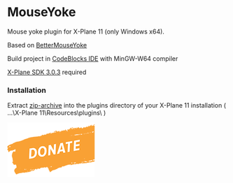 # MouseYoke
Mouse yoke plugin for X-Plane 11 (only Windows x64).

Based on [BetterMouseYoke](https://github.com/smiley22/XPPlugins/tree/master/BetterMouseYoke)

Build project in [CodeBlocks IDE](https://www.codeblocks.org/downloads) with MinGW-W64 compiler

[X-Plane SDK 3.0.3](https://developer.x-plane.com/sdk/plugin-sdk-downloads) required

### Installation

Extract [zip-archive](https://github.com/equdevel/MouseYoke/releases/latest) into the plugins directory of your X-Plane 11 installation ( ...\X-Plane 11\Resources\plugins\ )

[![DONATE](https://github.com/equdevel/equdevel.github.io/blob/main/donate_banner_200px.png)](https://www.donationalerts.com/r/equdevel)
